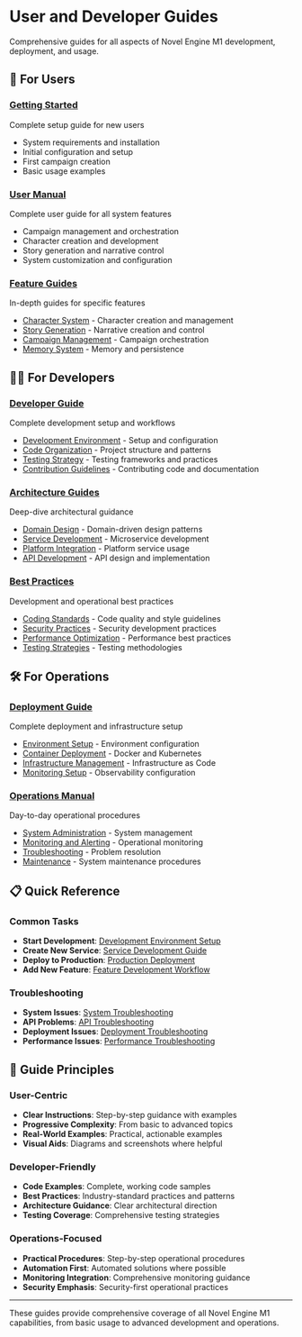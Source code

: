 # User and Developer Guides

Comprehensive guides for all aspects of Novel Engine M1 development, deployment, and usage.

## 👥 For Users

### [Getting Started](./getting-started.md)
Complete setup guide for new users
- System requirements and installation
- Initial configuration and setup
- First campaign creation
- Basic usage examples

### [User Manual](./user-manual/)
Complete user guide for all system features
- Campaign management and orchestration
- Character creation and development
- Story generation and narrative control
- System customization and configuration

### [Feature Guides](./features/)
In-depth guides for specific features
- [Character System](./features/characters.md) - Character creation and management
- [Story Generation](./features/story-engine.md) - Narrative creation and control
- [Campaign Management](./features/campaigns.md) - Campaign orchestration
- [Memory System](./features/memory.md) - Memory and persistence

## 👨‍💻 For Developers

### [Developer Guide](./developer-guide/)
Complete development setup and workflows
- [Development Environment](./developer-guide/environment.md) - Setup and configuration
- [Code Organization](./developer-guide/organization.md) - Project structure and patterns
- [Testing Strategy](./developer-guide/testing.md) - Testing frameworks and practices
- [Contribution Guidelines](./developer-guide/contributing.md) - Contributing code and documentation

### [Architecture Guides](./architecture/)
Deep-dive architectural guidance
- [Domain Design](./architecture/domain-design.md) - Domain-driven design patterns
- [Service Development](./architecture/service-development.md) - Microservice development
- [Platform Integration](./architecture/platform-integration.md) - Platform service usage
- [API Development](./architecture/api-development.md) - API design and implementation

### [Best Practices](./best-practices/)
Development and operational best practices
- [Coding Standards](./best-practices/coding.md) - Code quality and style guidelines
- [Security Practices](./best-practices/security.md) - Security development practices
- [Performance Optimization](./best-practices/performance.md) - Performance best practices
- [Testing Strategies](./best-practices/testing.md) - Testing methodologies

## 🛠️ For Operations

### [Deployment Guide](./deployment/)
Complete deployment and infrastructure setup
- [Environment Setup](./deployment/environment.md) - Environment configuration
- [Container Deployment](./deployment/containers.md) - Docker and Kubernetes
- [Infrastructure Management](./deployment/infrastructure.md) - Infrastructure as Code
- [Monitoring Setup](./deployment/monitoring.md) - Observability configuration

### [Operations Manual](./operations/)
Day-to-day operational procedures
- [System Administration](./operations/administration.md) - System management
- [Monitoring and Alerting](./operations/monitoring.md) - Operational monitoring
- [Troubleshooting](./operations/troubleshooting.md) - Problem resolution
- [Maintenance](./operations/maintenance.md) - System maintenance procedures

## 📋 Quick Reference

### Common Tasks
- **Start Development**: [Development Environment Setup](./developer-guide/environment.md)
- **Create New Service**: [Service Development Guide](./architecture/service-development.md)
- **Deploy to Production**: [Production Deployment](./deployment/production.md)
- **Add New Feature**: [Feature Development Workflow](./developer-guide/feature-workflow.md)

### Troubleshooting
- **System Issues**: [System Troubleshooting](./operations/troubleshooting.md)
- **API Problems**: [API Troubleshooting](./api/troubleshooting.md)
- **Deployment Issues**: [Deployment Troubleshooting](./deployment/troubleshooting.md)
- **Performance Issues**: [Performance Troubleshooting](./operations/performance.md)

## 🎯 Guide Principles

### User-Centric
- **Clear Instructions**: Step-by-step guidance with examples
- **Progressive Complexity**: From basic to advanced topics
- **Real-World Examples**: Practical, actionable examples
- **Visual Aids**: Diagrams and screenshots where helpful

### Developer-Friendly
- **Code Examples**: Complete, working code samples
- **Best Practices**: Industry-standard practices and patterns
- **Architecture Guidance**: Clear architectural direction
- **Testing Coverage**: Comprehensive testing strategies

### Operations-Focused
- **Practical Procedures**: Step-by-step operational procedures
- **Automation First**: Automated solutions where possible
- **Monitoring Integration**: Comprehensive monitoring guidance
- **Security Emphasis**: Security-first operational practices

---

These guides provide comprehensive coverage of all Novel Engine M1 capabilities, from basic usage to advanced development and operations.
